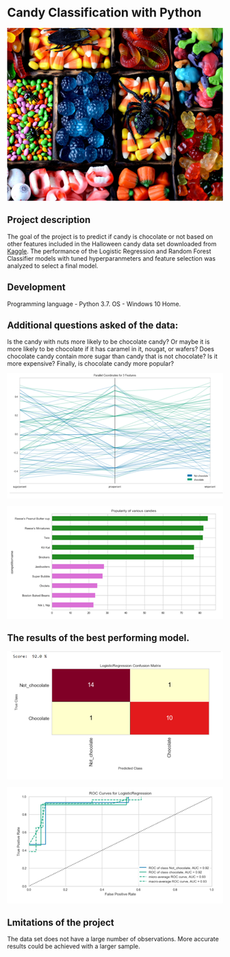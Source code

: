 # Candy Classification with Python
![candy](https://github.com/natacasey/Candy_Classification_with_Python/blob/master/_assets/candy.jpg)

## Project description
The goal of the project is to predict if candy is chocolate or not based on other features included in the Halloween candy data set downloaded from [Kaggle](https://www.kaggle.com/fivethirtyeight/the-ultimate-halloween-candy-power-ranking). 
The performance of the Logistic Regression and Random Forest Classifier models with tuned hyperparanmeters and feature selection was analyzed to select a final model.

## Development

Programming language - Python 3.7. OS - Windows 10 Home.

## Additional questions asked of the data:
Is the candy with nuts more likely to be chocolate candy? Or maybe it is more likely to be chocolate if it has caramel in it, nougat, or wafers?
Does chocolate candy contain more sugar than candy that is not chocolate? Is it more expensive? Finally, is chocolate candy more popular?

![coordinates](https://github.com/natacasey/Candy_Classification_with_Python/blob/master/_assets/parallel_coordinates.PNG)

![bar](https://github.com/natacasey/Candy_Classification_with_Python/blob/master/_assets/popularity.PNG)

## The results of the best performing model. 

![confusion matrix](https://github.com/natacasey/Candy_Classification_with_Python/blob/master/_assets/confusion%20matrix.PNG)

![ROC_curve](https://github.com/natacasey/Candy_Classification_with_Python/blob/master/_assets/roc_curve.PNG)

## Lmitations of the project
The data set does not have a large number of observations. More accurate results could be achieved with a larger sample.



